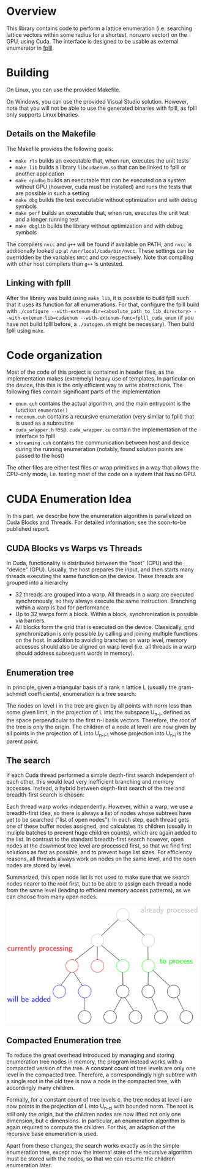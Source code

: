 # Overview

This library contains code to perform a lattice enumeration (i.e. searching lattice vectors within some radius for a shortest, nonzero vector) on the GPU, using Cuda. The interface is designed to be usable as external enumerator in [fplll](https://github.com/fplll/fplll).

# Building

On Linux, you can use the provided Makefile.

On Windows, you can use the provided Visual Studio solution. However, note that you will not be able to use the generated binaries with fplll, as fplll only supports Linux binaries.

## Details on the Makefile

The Makefile provides the following goals:

 - `make rls` builds an executable that, when run, executes the unit tests
 - `make lib` builds a library `libcudaenum.so` that can be linked to fplll or another application
 - `make cpudbg` builds an executable that can be executed on a system without GPU (however, cuda must be installed) and runs the tests that are possible in such a setting
 - `make dbg` builds the test executable without optimization and with debug symbols
 - `make perf` builds an executable that, when run, executes the unit test and a longer running test
 - `make dbglib` builds the library without optimization and with debug symbols

The compilers `nvcc` and `g++` will be found if available on PATH, and `nvcc` is additionally looked up at `/usr/local/cuda/bin/nvcc`. These settings can be overridden by the variables `NVCC` and `CXX` respectively. Note that compiling with other host compilers than `g++` is untested.

## Linking with fplll

After the library was build using `make lib`, it is possible to build fplll such that it uses its function for all enumerations. For that, configure the fplll build with `./configure --with-extenum-dir=<absolute_path_to_lib_directory> --with-extenum-lib=cudaenum --with-extenum-func=fplll_cuda_enum` (if you have not build fplll before, a `./autogen.sh` might be necessary). Then build fplll using `make`.


# Code organization

Most of the code of this project is contained in header files, as the implementation makes (extremely) heavy use of templates. In particular on the device, this this is the only efficient way to write abstractions. 
The following files contain significant parts of the implementation
 - `enum.cuh` contains the actual algorithm, and the main entrypoint is the function `enumerate()`
 - `recenum.cuh` contains a recursive enumeration (very similar to fplll) that is used as a subroutine
 - `cuda_wrapper.h` resp. `cuda_wrapper.cu` contain the implementation of the interface to fplll
 - `streaming.cuh` contains the communication between host and device during the running enumeration (notably, found solution points are passed to the host)

The other files are either test files or wrap primitives in a way that allows the CPU-only mode, i.e. testing most of the code on a system that has no GPU.

# CUDA Enumeration Idea

In this part, we describe how the enumeration algorithm is parallelized on Cuda Blocks and Threads. For detailed information, see the soon-to-be published report.

## CUDA Blocks vs Warps vs Threads 

In Cuda, functionality is distributed between the "host" (CPU) and the "device" (GPU). Usually, the host prepares the input,
and then starts many threads executing the same function on the device. These threads are grouped into a hierarchy
 - 32 threads are grouped into a warp. All threads in a warp are executed synchronously, so they always execute the same instruction. Branching within a warp is bad for performance.
 - Up to 32 warps form a block. Within a block, synchronization is possible via barriers.
 - All blocks form the grid that is executed on the device. Classically, grid synchronization is only possible by calling and joining multiple functions on the host.
In addition to avoiding branches on warp level, memory accesses should also be aligned on warp level (i.e. all threads in a warp should address subsequent words in memory).

## Enumeration tree

In principle, given a triangular basis of a rank n lattice L (usually the gram-schmidt coefficients), enumeration is a tree search:

The nodes on level i in the tree are given by all points with norm less than some given limit, in the projection of L into the subspace U<sub>n-i</sub>, defined as the space perpendicular to the first n-i basis vectors. Therefore, the root of the tree is only the origin. The children of a node at level i are now given by all points in the projection of L into U<sub>n-i-1</sub> whose projection into U<sub>n-i</sub> is the parent point.

## The search

If each Cuda thread performed a simple depth-first search independent of each other, this would lead very inefficient branching and memory accesses. Instead, a hybrid between depth-first search of the tree and breadth-first search is chosen:

Each thread warp works independently. However, within a warp, we use a breadth-first idea, so there is always a list of nodes whose subtrees have yet to be searched ("list of open nodes"). In each step, each thread gets one of these buffer nodes assigned, and calculates its children (usually in muliple batches to prevent huge children counts), which are again added to the list. In contrast to the standard breadth-first search however, open nodes at the downmost tree level are processed first, so that we find first solutions as fast as possible, and to prevent huge list sizes. For efficiency reasons, all threads always work on nodes on the same level, and the open nodes are stored by level. 

Summarized, this open node list is not used to make sure that we search nodes nearer to the root first, but to be able to assign each thread a node from the same level (leading to efficient memory access patterns), as we can choose from many open nodes.

![Schematic enumeration tree, traversed by a block with two threads](./enum_tree_graphic.svg)

## Compacted Enumeration tree

To reduce the great overhead introduced by managing and storing enumeration tree nodes in memory, the program instead works with a compacted version of the tree. A constant count of tree levels are only one level in the compacted tree. Therefore, a correspondingly high subtree with a single root in the old tree is now a node in the compacted tree, with accordingly many children.

Formally, for a constant count of tree levels c, the tree nodes at level i are now points in the projection of L into U<sub>n-ci</sub> with bounded norm. The root is still only the origin, but the children nodes are now lifted not only one dimension, but c dimensions. In particular, an enumeration algorithm is again required to compute the children. For this, an adaption of the recursive base enumeration is used.

Apart from these changes, the search works exactly as in the simple enumeration tree, except now the internal state of the recursive algorithm must be stored with the nodes, so that we can resume the children enumeration later.